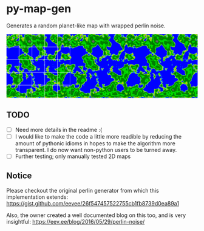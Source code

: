 # py-map-gen
Generates a random planet-like map with wrapped perlin noise.

![Example](images/sample_map.png)

## TODO
- [ ] Need more details in the readme :(
- [ ] I would like to make the code a little more readible by reducing the amount of pythonic idioms in hopes to make the algorithm more transparent. I do now want non-python users to be turned away.
- [ ] Further testing; only manually tested 2D maps

## Notice
Please checkout the original perlin generator from which this implementation extends:
https://gist.github.com/eevee/26f547457522755cb1fb8739d0ea89a1

Also, the owner created a well documented blog on this too, and
is very insightful: https://eev.ee/blog/2016/05/29/perlin-noise/
